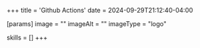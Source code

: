 +++
title = 'Github Actions'
date = 2024-09-29T21:12:40-04:00

[params]
  image = ""
  imageAlt = ""
  imageType = "logo"

skills = []
+++
